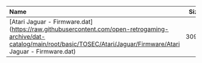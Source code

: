 |Name|Size|
|:---|---:|
|[Atari Jaguar - Firmware.dat](https://raw.githubusercontent.com/open-retrogaming-archive/dat-catalog/main/root/basic/TOSEC/Atari/Jaguar/Firmware/Atari Jaguar - Firmware.dat)|3095|
